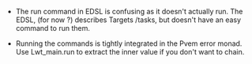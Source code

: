 - The run command in EDSL is confusing as it doesn't actually run.
  The EDSL, (for now ?) describes Targets /tasks, but doesn't have an easy command to run them.

- Running the commands is tightly integrated in the Pvem error monad. Use Lwt_main.run to extract
  the inner value if you don't want to chain.
